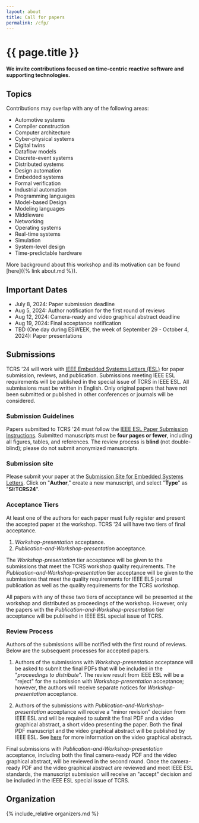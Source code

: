 ```yaml
---
layout: about
title: Call for papers
permalink: /cfp/
---
```


# {{ page.title }}

**We invite contributions focused on time-centric reactive software and supporting technologies.**
## Topics
Contributions may overlap with any of the following areas:

- Automotive systems
- Compiler construction
- Computer architecture
- Cyber-physical systems
- Digital twins
- Dataflow models
- Discrete-event systems
- Distributed systems
- Design automation
- Embedded systems
- Formal verification
- Industrial automation
- Programming languages
- Model-based Design
- Modeling languages
- Middleware
- Networking
- Operating systems
- Real-time systems
- Simulation
- System-level design
- Time-predictable hardware

More background about this workshop and its motivation can be found [here]({% link about.md %}).

## Important Dates
- July 8, 2024: Paper submission deadline
- Aug 5, 2024: Author notification for the first round of reviews
- Aug 12, 2024: Camera-ready and video graphical abstract deadline
- Aug 19, 2024: Final acceptance notification
- TBD (One day during ESWEEK, the week of September 29 - October 4, 2024): Paper presentations

## Submissions
TCRS '24 will work with [IEEE Embedded Systems Letters (ESL)](https://ieee-ceda.org/publication/esl) for paper submission, reviews, and publication.
Submissions meeting IEEE ESL requirements will be published in the special issue of TCRS in IEEE ESL.
All submissions must be written in English. 
Only original papers that have not been submitted or published in other conferences or journals will be considered.

### Submission Guidelines
Papers submitted to TCRS '24 must follow the [IEEE ESL Paper Submission Instructions](https://ieee-ceda.org/publication/esl/esl-paper-submission).
Submitted manuscripts must be **four pages or fewer**, including all figures, tables, and references.
The review process is **blind** (not double-blind);
please do not submit anonymized manuscripts.

### Submission site
Please submit your paper at the [Submission Site for
Embedded Systems Letters](https://mc.manuscriptcentral.com/les-ieee).
Click on "**Author**," create a new manuscript, and select "**Type**" as "**SI:TCRS24**".

### Acceptance Tiers
At least one of the authors for each paper must fully register and present the accepted paper at the workshop.
TCRS '24 will have two tiers of final acceptance.

1. *Workshop-presentation* acceptance.
2. *Publication-and-Workshop-presentation* acceptance.

The *Workshop-presentation* tier acceptance will be given to the submissions that meet the TCRS workshop quality requirements.
The *Publication-and-Workshop-presentation* tier acceptance will be given to the submissions that meet the quality requirements for IEEE ELS journal publication as well as the quality requirements for the TCRS workshop.

All papers with any of these two tiers of acceptance will be presented at the workshop and distributed as proceedings of the workshop.
However, only the papers with the *Publication-and-Workshop-presentation* tier acceptance will be publisehd in IEEE ESL special issue of TCRS.

### Review Process
Authors of the submissions will be notified with the first round of reviews.
Below are the subsequent processes for accepted papers.

1. Authors of the submissions with *Workshop-presentation* acceptance will be asked to submit the final PDFs that will be included in the "*proceedings to distribute*".
The review result from IEEE ESL will be a "reject" for the submission with *Workshop-presentation* acceptance; however, the authors will receive separate notices for *Workshop-presentation* acceptance.

2. Authors of the submissions with *Publication-and-Workshop-presentation* acceptance will receive a "minor revision" decision from IEEE ESL and will be required to submit the final PDF and a video graphical abstract, a short video presenting the paper.
Both the final PDF manuscript and the video graphical abstract will be published by IEEE ESL.
See [here](https://ieee-ceda.org/publication/esl/esl-paper-submission) for more information on the video graphical abstract.

Final submissions with *Publication-and-Workshop-presentation* acceptance, including both the final camera-ready PDF and the video graphical abstract, will be reviewed in the second round.
Once the camera-ready PDF and the video graphical abstract are reviewed and meet IEEE ESL standards, the manuscript submission will receive an "accept" decision and be included in the IEEE ESL special issue of TCRS.

## Organization
{% include_relative organizers.md %}
